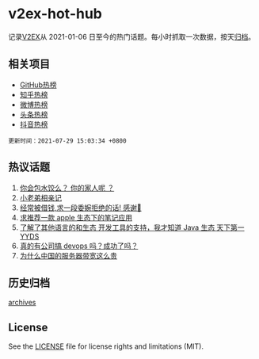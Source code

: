 # v2ex-hot-hub

 记录[V2EX](https://www.v2ex.com/)从 2021-01-06 日至今的热门话题。每小时抓取一次数据，按天[归档](archives)。
 
 ## 相关项目

- [GitHub热榜](https://github.com/snaildev/github-hot-hub)
- [知乎热榜](https://github.com/snaildev/zhihu-hot-hub)
- [微博热榜](https://github.com/snaildev/weibo-hot-hub)
- [头条热榜](https://github.com/snaildev/toutiao-hot-hub)
- [抖音热榜](https://github.com/snaildev/douyin-hot-hub)


 `更新时间：2021-07-29 15:03:34 +0800`

## 热议话题

1. [你会包水饺么？ 你的家人呢 ？](https://www.v2ex.com/t/792322)
1. [小老弟相亲记](https://www.v2ex.com/t/792382)
1. [经常被借钱,求一段委婉拒绝的话! 感谢🙏](https://www.v2ex.com/t/792309)
1. [求推荐一款 apple 生态下的笔记应用](https://www.v2ex.com/t/792306)
1. [了解了其他语言的和生态 开发工具的支持，我才知道 Java 生态 天下第一 YYDS](https://www.v2ex.com/t/792390)
1. [真的有公司搞 devops 吗？成功了吗？](https://www.v2ex.com/t/792410)
1. [为什么中国的服务器带宽这么贵](https://www.v2ex.com/t/792287)

## 历史归档

[archives](archives)

## License

See the [LICENSE](LICENSE) file for license rights and limitations (MIT).
